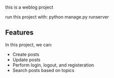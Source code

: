 this is a weblog project

run this project with:
  python manage.py runserver

## Features

In this project, we can:

- Create posts
- Update posts
- Perform login, logout, and registeration
- Search posts based on topics
